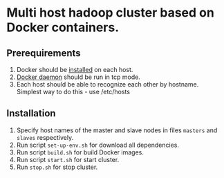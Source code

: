 # Multi host hadoop cluster based on Docker containers.

## Prerequirements

1. Docker should be [installed](https://docs.docker.com/engine/installation/linux/ubuntulinux/) on each host.
2. [Docker daemon](https://docs.docker.com/engine/reference/commandline/daemon/) should be run in tcp mode.
3. Each host should be able to recognize each other by hostname. Simplest way to do this - use /etc/hosts

## Installation
1. Specify host names of the master and slave nodes in files `masters` and `slaves` respectively.
2. Run script `set-up-env.sh` for download all dependencies.
3. Run script `build.sh` for build Docker images.
4. Run script `start.sh` for start cluster.
5. Run `stop.sh` for stop cluster.